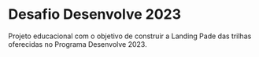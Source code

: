 # Desafio Desenvolve 2023 


Projeto educacional com o objetivo de construir a Landing Pade das trilhas oferecidas no Programa Desenvolve 2023.


